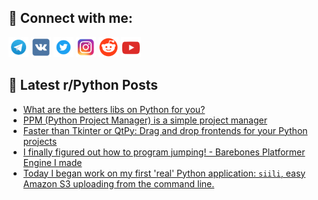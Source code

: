 ## 🔎 Connect with me:
[<img src="https://github.com/bullbesh/bullbesh/blob/main/images/Telegram.png" width="32" height="32" />](https://t.me/bullbesh)
[<img src="https://github.com/bullbesh/bullbesh/blob/main/images/VK.png" width="32" height="32" />](https://vk.com/bullbesh)
[<img src="https://github.com/bullbesh/bullbesh/blob/main/images/Twitter.png" width="32" height="32" />](https://twitter.com/bullbesh1)
[<img src="https://github.com/bullbesh/bullbesh/blob/main/images/Instagram.png" width="32" height="32" />](https://www.instagram.com/bullbesh)
[<img src="https://github.com/bullbesh/bullbesh/blob/main/images/Reddit.png" width="32" height="32" />](https://www.reddit.com/user/bullbesh)
[<img src="https://github.com/bullbesh/bullbesh/blob/main/images/YouTube.png" width="32" height="32" />](https://www.youtube.com/channel/UCtfjRs6uzgq5mfm8S06WTcg)

## 📕 Latest r/Python Posts
<!-- BLOG-POST-LIST:START -->
- [What are the betters libs on Python for you?](https://www.reddit.com/r/Python/comments/w5ojm0/what_are_the_betters_libs_on_python_for_you/)
- [PPM &lpar;Python Project Manager&rpar; is a simple project manager](https://www.reddit.com/r/Python/comments/w5lcmo/ppm_python_project_manager_is_a_simple_project/)
- [Faster than Tkinter or QtPy: Drag and drop frontends for your Python projects](https://www.reddit.com/r/Python/comments/w5kwo8/faster_than_tkinter_or_qtpy_drag_and_drop/)
- [I finally figured out how to program jumping! - Barebones Platformer Engine I made](https://www.reddit.com/r/Python/comments/w5ktlq/i_finally_figured_out_how_to_program_jumping/)
- [Today I began work on my first &#39;real&#39; Python application: `siili`, easy Amazon S3 uploading from the command line.](https://www.reddit.com/r/Python/comments/w5j02m/today_i_began_work_on_my_first_real_python/)
<!-- BLOG-POST-LIST:END -->
